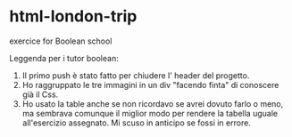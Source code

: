 # html-london-trip
exercice for Boolean school
 
 Leggenda per i tutor boolean:

 1. Il primo push è stato fatto per chiudere l' header del progetto.
 2. Ho raggruppato le tre immagini in un div "facendo finta" di conoscere già il Css.
 3. Ho usato la table anche se non ricordavo se avrei dovuto farlo o meno, ma sembrava comunque il miglior modo per rendere la tabella uguale all'esercizio assegnato. Mi scuso in anticipo se fossi in errore.
 